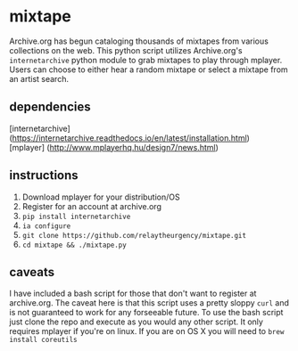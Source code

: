 # mixtape

Archive.org has begun cataloging thousands of mixtapes from various collections on the web. This python script utilizes Archive.org's `internetarchive` python module to grab mixtapes to play through mplayer. Users can choose to either hear a random mixtape or select a mixtape from an artist search.

## dependencies

[internetarchive] (https://internetarchive.readthedocs.io/en/latest/installation.html)  
[mplayer] (http://www.mplayerhq.hu/design7/news.html)  

## instructions

1. Download mplayer for your distribution/OS
2. Register for an account at archive.org
3. `pip install internetarchive`
4. `ia configure`
5. `git clone https://github.com/relaytheurgency/mixtape.git`
6. `cd mixtape && ./mixtape.py`

## caveats

I have included a bash script for those that don't want to register at archive.org. The caveat here is that this script uses a pretty sloppy `curl` and is not guaranteed to work for any forseeable future. To use the bash script just clone the repo and execute as you would any other script. It only requires mplayer if you're on linux. If you are on OS X you will need to `brew install coreutils`
